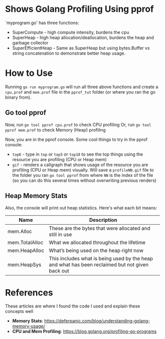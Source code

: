 # Shows Golang Profiling Using pprof

`myprogram.go' has three functions:

* SuperCompute - high compute intensity, burdens the cpu
* SuperHeap - high heap allocation/deallocation, burdens the heap and garbage collector
* SuperEfficientHeap - Same as SuperHeap but using bytes.Buffer vs string concatenation to demonstrate better heap usage.

# How to Use

Running `go run myprogram.go` will run all three above functions and create a `cpu.prof` and `mem.prof` file in the `pprof_tut` folder (or where you ran the go binary from).

## Go tool pprof
Now, run `go tool pprof cpu.prof` to check CPU profiling
Or, run `go tool pprof mem.prof` to check Memory (Heap) profiling

Now, you are in the pprof console. Some cool things to try in the pprof console:
* `topK` - type in `top` or `top5` or `top10` to see the top things using the resource you are profiling (CPU or Heap mem)
* `gif` - renders a callgraph that shows usage of the resource you are profiling (CPU or Heap mem) visually.  Will save a `profileNN.gif` file to the folder you ran `go tool pprof` from where `NN` is the index of the file (so you can do this several times without overwriting previous renders)

## Heap Memory Stats
Also, the console will print out heap statistics.  Here's what each bit means:

| Name | Description |
| ---- | ----------- |
| mem.Alloc | These are the bytes that were allocated and still in use |
| mem.TotalAlloc | What we allocated throughout the lifetime |
| mem.HeapAlloc | What’s being used on the heap right now |
| mem.HeapSys | This includes what is being used by the heap and what has been reclaimed but not given back out |

# References
These articles are where I found the code I used and explain these concepts well

* **Memory Stats**: https://deferpanic.com/blog/understanding-golang-memory-usage/
* **CPU and Mem Profiling**: https://blog.golang.org/profiling-go-programs
